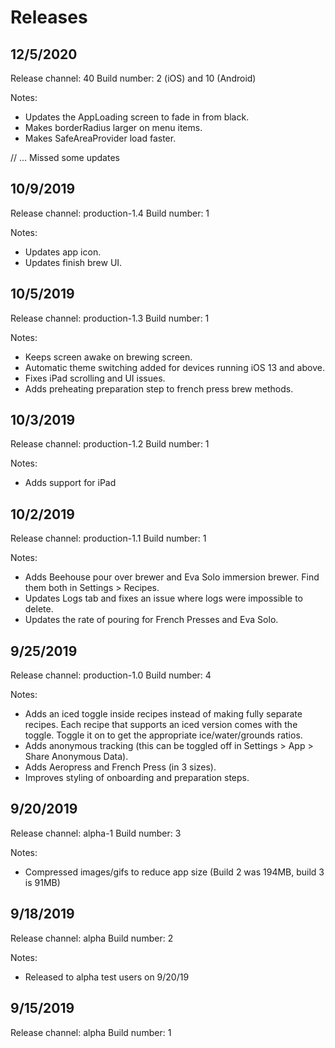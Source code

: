 # Releases

## 12/5/2020

Release channel: 40
Build number: 2 (iOS) and 10 (Android)

Notes:

- Updates the AppLoading screen to fade in from black.
- Makes borderRadius larger on menu items.
- Makes SafeAreaProvider load faster.

// ... Missed some updates

## 10/9/2019

Release channel: production-1.4
Build number: 1

Notes:

- Updates app icon.
- Updates finish brew UI.

## 10/5/2019

Release channel: production-1.3
Build number: 1

Notes:

- Keeps screen awake on brewing screen.
- Automatic theme switching added for devices running iOS 13 and above.
- Fixes iPad scrolling and UI issues.
- Adds preheating preparation step to french press brew methods.

## 10/3/2019

Release channel: production-1.2
Build number: 1

Notes:

- Adds support for iPad

## 10/2/2019

Release channel: production-1.1
Build number: 1

Notes:

- Adds Beehouse pour over brewer and Eva Solo immersion brewer. Find them both in Settings > Recipes.
- Updates Logs tab and fixes an issue where logs were impossible to delete.
- Updates the rate of pouring for French Presses and Eva Solo.

## 9/25/2019

Release channel: production-1.0
Build number: 4

Notes:

- Adds an iced toggle inside recipes instead of making fully separate recipes. Each recipe that supports an iced version comes with the toggle. Toggle it on to get the appropriate ice/water/grounds ratios.
- Adds anonymous tracking (this can be toggled off in Settings > App > Share Anonymous Data).
- Adds Aeropress and French Press (in 3 sizes).
- Improves styling of onboarding and preparation steps.

## 9/20/2019

Release channel: alpha-1
Build number: 3

Notes:

- Compressed images/gifs to reduce app size (Build 2 was 194MB, build 3 is 91MB)

## 9/18/2019

Release channel: alpha
Build number: 2

Notes:

- Released to alpha test users on 9/20/19

## 9/15/2019

Release channel: alpha
Build number: 1
